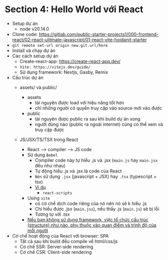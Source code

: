 # Section 4: Hello World với React

- Setup dự án
    - node v20.14.0
- Clone code: https://gitlab.com/public-starter-projects1/000-frontend-react/02-react-ulitmate-javascript/01-react-vite-hoidanit-starter
- `git remote set-url origin new.git.url/here`
- Install và chạy dự án
- Các cách setup dự án
    - Create-react-app: https://create-react-app.dev/
    - `Vite: https://vitejs.dev/guide/`
    - Sử dụng framework: Nextjs, Gasby, Remix
- Cấu trúc dự án
    - assets/ và public/
        - assets
            - tài nguyên được load với hiệu năng tốt hơn
            - chỉ những người có quyền truy cập vào source mới vào được
        - public
            - tài nguyên được public ra sau khi build dự án xong
            - người dùng nào (public ra ngoài internet) cũng có thể xem và truy cập được

    - JS/JSX/TS/TSX trong React
        - React --> compiler --> JS code
        - Sử dụng `Babel`
            - Compiler code này tự hiểu .js và .jsx (`main.js` hay `main.jsx` đều như nhau)
            - Tự động hiểu .js và .jsx là code của React
            - `Nên` sử dụng `.jsx` (javascript + JSX) hay `.tsx` (typescript + tsx)
            - [Ví dụ](https://codesandbox.io/p/sandbox/create-react-app-iuync?)
                - `react-scripts`
        - Using `vite`
            - có cơ chế dịch code riêng của nó nên nó sẽ k hiểu .js
            - Chỉ hiểu được .jsx (`main.jsx`), nếu thấy .js (`main.js`) sẽ bị lỗi
            - Tương tự với .tsx
        - [Nếu bạn không sử dụng framework, việc tổ chức cấu trúc (structure) như nào, phụ thuộc vào quan điểm và trình độ của mỗi người](https://dev.to/itswillt/folder-structures-in-react-projects-3dp8)
- Cơ chế hoạt động của React với browser: SPA
    - Tất cả sau khi build đều compile về html/css/js
    - Cơ chế SSR: Server-side rendering
    - Cơ chế CSR: Client-side rendering
